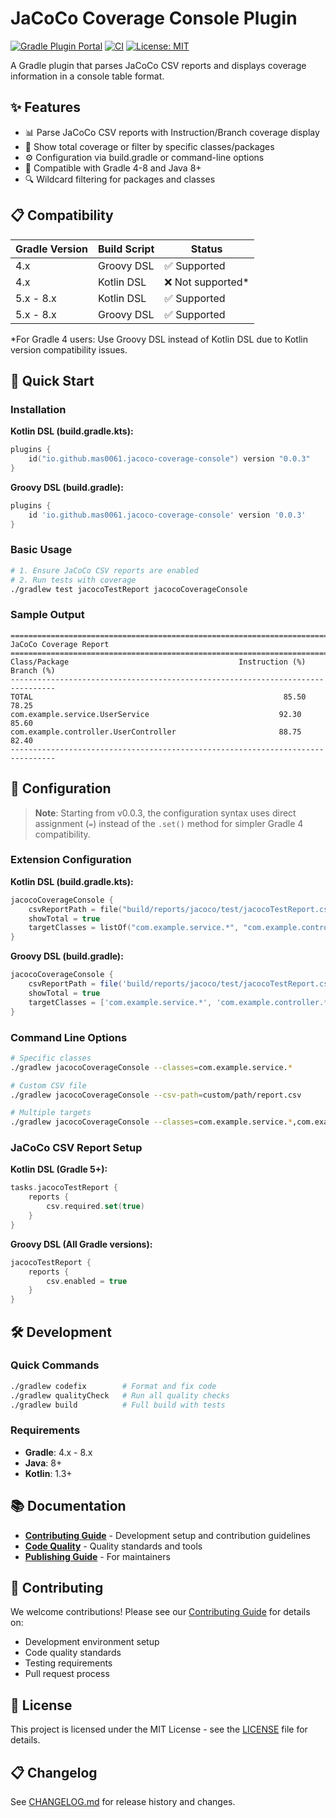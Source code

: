 # JaCoCo Coverage Console Plugin

[![Gradle Plugin Portal](https://img.shields.io/gradle-plugin-portal/v/io.github.mas0061.jacoco-coverage-console?logo=gradle)](https://plugins.gradle.org/plugin/io.github.mas0061.jacoco-coverage-console)
[![CI](https://github.com/mas0061/jacoco-coverage-console-plugin/workflows/CI/badge.svg)](https://github.com/mas0061/jacoco-coverage-console-plugin/actions/workflows/ci.yml)
[![License: MIT](https://img.shields.io/badge/License-MIT-yellow.svg)](https://opensource.org/licenses/MIT)

A Gradle plugin that parses JaCoCo CSV reports and displays coverage information in a console table format.

## ✨ Features

- 📊 Parse JaCoCo CSV reports with Instruction/Branch coverage display
- 🎯 Show total coverage or filter by specific classes/packages
- ⚙️ Configuration via build.gradle or command-line options
- 🔧 Compatible with Gradle 4-8 and Java 8+
- 🔍 Wildcard filtering for packages and classes

## 📋 Compatibility

| Gradle Version | Build Script | Status |
|----------------|--------------|--------|
| 4.x | Groovy DSL | ✅ Supported |
| 4.x | Kotlin DSL | ❌ Not supported* |
| 5.x - 8.x | Kotlin DSL | ✅ Supported |
| 5.x - 8.x | Groovy DSL | ✅ Supported |

*For Gradle 4 users: Use Groovy DSL instead of Kotlin DSL due to Kotlin version compatibility issues.

## 🚀 Quick Start

### Installation

**Kotlin DSL (build.gradle.kts):**
```kotlin
plugins {
    id("io.github.mas0061.jacoco-coverage-console") version "0.0.3"
}
```

**Groovy DSL (build.gradle):**
```groovy
plugins {
    id 'io.github.mas0061.jacoco-coverage-console' version '0.0.3'
}
```

### Basic Usage
```bash
# 1. Ensure JaCoCo CSV reports are enabled
# 2. Run tests with coverage
./gradlew test jacocoTestReport jacocoCoverageConsole
```

### Sample Output
```
================================================================================
JaCoCo Coverage Report
================================================================================
Class/Package                                      Instruction (%)      Branch (%)
--------------------------------------------------------------------------------
TOTAL                                                        85.50           78.25
com.example.service.UserService                             92.30           85.60
com.example.controller.UserController                       88.75           82.40
--------------------------------------------------------------------------------
```

## 🔧 Configuration

> **Note**: Starting from v0.0.3, the configuration syntax uses direct assignment (`=`) instead of the `.set()` method for simpler Gradle 4 compatibility.

### Extension Configuration

**Kotlin DSL (build.gradle.kts):**
```kotlin
jacocoCoverageConsole {
    csvReportPath = file("build/reports/jacoco/test/jacocoTestReport.csv")
    showTotal = true
    targetClasses = listOf("com.example.service.*", "com.example.controller.*")
}
```

**Groovy DSL (build.gradle):**
```groovy
jacocoCoverageConsole {
    csvReportPath = file('build/reports/jacoco/test/jacocoTestReport.csv')
    showTotal = true
    targetClasses = ['com.example.service.*', 'com.example.controller.*']
}
```

### Command Line Options
```bash
# Specific classes
./gradlew jacocoCoverageConsole --classes=com.example.service.*

# Custom CSV file
./gradlew jacocoCoverageConsole --csv-path=custom/path/report.csv

# Multiple targets  
./gradlew jacocoCoverageConsole --classes=com.example.service.*,com.example.controller.UserController
```

### JaCoCo CSV Report Setup

**Kotlin DSL (Gradle 5+):**
```kotlin
tasks.jacocoTestReport {
    reports {
        csv.required.set(true)
    }
}
```

**Groovy DSL (All Gradle versions):**
```groovy
jacocoTestReport {
    reports {
        csv.enabled = true
    }
}
```

## 🛠️ Development

### Quick Commands
```bash
./gradlew codefix        # Format and fix code
./gradlew qualityCheck   # Run all quality checks
./gradlew build          # Full build with tests
```

### Requirements
- **Gradle**: 4.x - 8.x  
- **Java**: 8+
- **Kotlin**: 1.3+

## 📚 Documentation

- **[Contributing Guide](CONTRIBUTING.md)** - Development setup and contribution guidelines
- **[Code Quality](CODE_QUALITY.md)** - Quality standards and tools
- **[Publishing Guide](PUBLISHING.md)** - For maintainers

## 🤝 Contributing

We welcome contributions! Please see our [Contributing Guide](CONTRIBUTING.md) for details on:
- Development environment setup
- Code quality standards  
- Testing requirements
- Pull request process

## 📄 License

This project is licensed under the MIT License - see the [LICENSE](LICENSE) file for details.

## 📋 Changelog

See [CHANGELOG.md](CHANGELOG.md) for release history and changes.